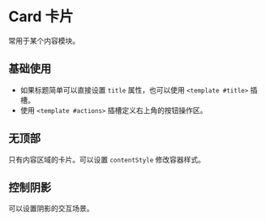 <script setup>
import cardBase from "./card-base.vue"
import cardNoHeader from "./card-no-header.vue"
import cardBoxShadow from "./card-box-shadow.vue"
</script>

# Card 卡片

常用于某个内容模块。

## 基础使用

+ 如果标题简单可以直接设置 ```title``` 属性，也可以使用 ```<template #title>``` 插槽。
+ 使用 ```<template #actions>``` 插槽定义右上角的按钮操作区。

<cardBase />

## 无顶部

只有内容区域的卡片。可以设置 ```contentStyle``` 修改容器样式。

<cardNoHeader />


## 控制阴影

可以设置阴影的交互场景。

<cardBoxShadow />
